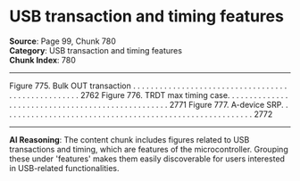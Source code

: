 # USB transaction and timing features

**Source**: Page 99, Chunk 780  
**Category**: USB transaction and timing features  
**Chunk Index**: 780

---

Figure 775. Bulk OUT transaction . . . . . . . . . . . . . . . . . . . . . . . . . . . . . . . . . . . . . . . . . . . . . . . . . . . 2762
Figure 776. TRDT max timing case. . . . . . . . . . . . . . . . . . . . . . . . . . . . . . . . . . . . . . . . . . . . . . . . . . 2771
Figure 777. A-device SRP. . . . . . . . . . . . . . . . . . . . . . . . . . . . . . . . . . . . . . . . . . . . . . . . . . . . . . . . . 2772

---

**AI Reasoning**: The content chunk includes figures related to USB transactions and timing, which are features of the microcontroller. Grouping these under 'features' makes them easily discoverable for users interested in USB-related functionalities.

